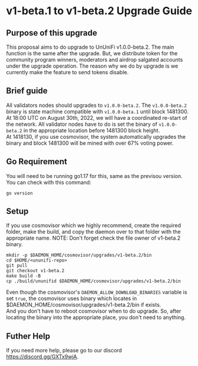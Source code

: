 # v1-beta.1 to v1-beta.2 Upgrade Guide

## Purpose of this upgrade

This proposal aims to do upgrade to UnUniFi v1.0.0-beta.2. The main function is the same after the upgrade. But, we distribute token for the community program winners, moderators and airdrop salgated accounts under the upgrade operation. The
reason why we do by upgrade is we currently make the feature to send tokens disable.

## Brief guide

All validators nodes should upgrades to `v1.0.0-beta.2`. The `v1.0.0-beta.2` binary is state machine compatible with `v1.0.0-beta.1` until block 1481300. At 18:00 UTC on August 30th, 2022, we will have a coordinated re-start of the network. 
All validator nodes have to do is set the binary of `v1.0.0-beta.2` in the appropriate location before 1481300 block height.   
At 1418130, if you use cosmovisor, the system automatically upgrades the binary and block 1481300 will be mined with over 67% voting power.   

## Go Requirement

You will need to be running go1.17 for this, same as the previsou version. You can check with this command:

```shell
go version
```

## Setup

If you use cosmovisor which we highly recommend, create the required folder, make the build, and copy the daemon over to that folder with the appropriate name. NOTE: Don't forget check the file owner of v1-beta.2 binary.

```shell
mkdir -p $DAEMON_HOME/cosmovisor/upgrades/v1-beta.2/bin
cd $HOME/<ununifi-repo>
git pull
git checkout v1-beta.2
make build -B
cp ./build/ununifid $DAEMON_HOME/cosmovisor/upgrades/v1-beta.2/bin
```

Even though the cosmovisor's `DAEMON_ALLOW_DOWNLOAD_BINARIES` variable is set `true`, the cosmovisor uses binary which locates in $DAEMON_HOME/cosmovisor/upgrades/v1-beta.2/bin if exists.   
And you don't have to reboot cosmovisor when to do upgrade. So, after locating the binary into the appropriate place, you don't need to anything.

## Futher Help

If you need more help, please go to our discord https://discord.gg/GXTx9wjA.

